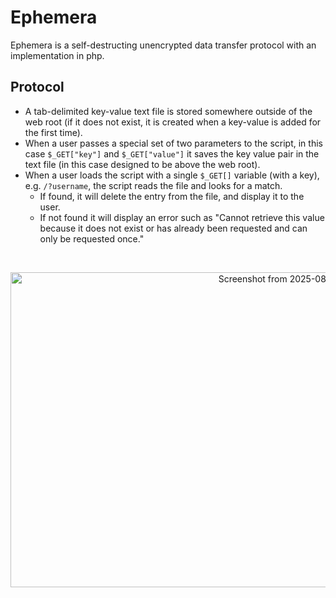 # Ephemera
Ephemera is a self-destructing unencrypted data transfer protocol with an implementation in php.

## Protocol

- A tab-delimited key-value text file is stored somewhere outside of the web root (if it does not exist, it is created when a key-value is added for the first time).
- When a user passes a special set of two parameters to the script, in this case `$_GET["key"]` and `$_GET["value"]` it saves the key value pair in the text file (in this case designed to be above the web root).
- When a user loads the script with a single `$_GET[]` variable (with a key), e.g. `/?username`, the script reads the file and looks for a match.
    - If found, it will delete the entry from the file, and display it to the user.
    - If not found it will display an error such as "Cannot retrieve this value because it does not exist or has already been requested and can only be requested once."
<br />
<p align="center"><img width="908" height="504" style="margin:0px auto;" alt="Screenshot from 2025-08-20 11-44-24" src="https://github.com/user-attachments/assets/0dfbe797-f7b2-4a37-9f02-ff45ccd07905" /></p>
